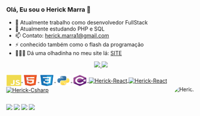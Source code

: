 ### Olá, Eu sou o Herick Marra 👋






- 🔭 Atualmente trabalho como desenvolvedor FullStack
- 🌱 Atualmente estudando PHP e SQL
- 📫 Contato: herick.marra1@gmail.com
- ⚡ conhecido também como o flash da programação
- 👨🏾‍💻 Dá uma olhadinha no meu site lá: <a href="https://herickmarra.com.br/">SITE</a>

<div align="center">
  <a href="https://github.com/srmarra">
  <img height="180em" src="https://github-readme-stats.vercel.app/api?username=srmarra&show_icons=true&theme=dark&include_all_commits=true&count_private=false"/>
  <img height="180em" src="https://github-readme-stats.vercel.app/api/top-langs/?username=srmarra&layout=compact&langs_count=7&theme=dark"/>
</div>

  <div style="display: inline_block"><br>
  <img align="center" alt="Herick-js" height="30" width="40" src="https://raw.githubusercontent.com/devicons/devicon/master/icons/javascript/javascript-plain.svg">
  <img align="center" alt="Herick-HTML" height="30" width="40" src="https://raw.githubusercontent.com/devicons/devicon/master/icons/html5/html5-original.svg">
  <img align="center" alt="Herick-CSS" height="30" width="40" src="https://raw.githubusercontent.com/devicons/devicon/master/icons/css3/css3-original.svg">
  <img align="center" alt="Herick-Python" height="30" width="40" src="https://raw.githubusercontent.com/devicons/devicon/master/icons/python/python-original.svg">
  <img align="center" alt="Herick-Csharp" height="30" width="40" src="https://raw.githubusercontent.com/devicons/devicon/master/icons/csharp/csharp-original.svg">
  <img align="center" alt="Herick-React" height="30" width="40" src="https://cdn.jsdelivr.net/gh/devicons/devicon/icons/php/php-plain.svg">
  <img align="center" alt="Herick-React" height="30" width="40" src="https://cdn.jsdelivr.net/gh/devicons/devicon/icons/java/java-original.svg">
  <img align="center" alt="Herick-Csharp" height="30" width="40" src="https://cdn.jsdelivr.net/gh/devicons/devicon/icons/mysql/mysql-original.svg">
  <img align="right" alt="Herick" height="150" style="border-radius:50px;" src="https://avatars.githubusercontent.com/u/110024369?v=4">
</div>
  
  
  
   ##
  
  
  <div> 
  <a href="https://herickmarra.com.br/" target="_blank"><img src="https://img.shields.io/badge/website-000000?style=for-the-badge&logo=About.me&logoColor=white" target="_blank"></a>
  <a href="https://www.instagram.com/_sr.marra_/" target="_blank"><img src="https://img.shields.io/badge/-Instagram-%23E4405F?style=for-the-badge&logo=instagram&logoColor=white" target="_blank"></a>
  <a href = "mailto:herick.marra1@gmail.com"><img src="https://img.shields.io/badge/-Gmail-%23333?style=for-the-badge&logo=gmail&logoColor=white" target="_blank"></a>
  <a href="https://www.linkedin.com/in/herick-da-costa-marra-2370681b9/" target="_blank"><img src="https://img.shields.io/badge/-LinkedIn-%230077B5?style=for-the-badge&logo=linkedin&logoColor=white" target="_blank"></a> 
 
 
</div>
